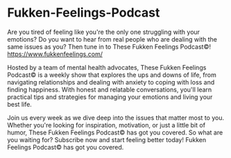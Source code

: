 # Fukken-Feelings-Podcast

Are you tired of feeling like you're the only one struggling with your emotions? Do you want to hear from real people who are dealing with the same issues as you? Then tune in to These Fukken Feelings Podcast©!
https://www.fukkenfeelings.com/

 

Hosted by a team of mental health advocates, These Fukken Feelings Podcast© is a weekly show that explores the ups and downs of life, from navigating relationships and dealing with anxiety to coping with loss and finding happiness. With honest and relatable conversations, you'll learn practical tips and strategies for managing your emotions and living your best life.

 

Join us every week as we dive deep into the issues that matter most to you. Whether you're looking for inspiration, motivation, or just a little bit of humor, These Fukken Feelings Podcast© has got you covered. So what are you waiting for? Subscribe now and start feeling better today!
Fukken Feelings Podcast© has got you covered.
